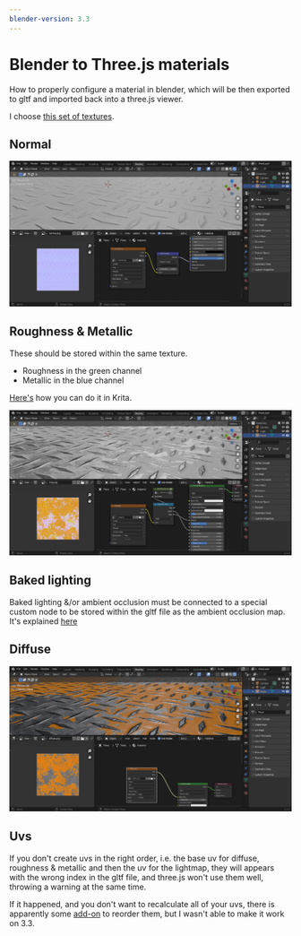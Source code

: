 ```yaml
---
blender-version: 3.3
---
```


# Blender to Three.js materials

How to properly configure a material in blender, which will be then exported to gltf and imported back into a three.js viewer.

I choose [this set of textures](https://ambientcg.com/view?id=DiamondPlate006C).

## Normal

![normal node](./images/normal.png)

## Roughness & Metallic

These should be stored within the same texture.
- Roughness in the green channel
- Metallic in the blue channel

[Here's](../EditRGBChannelsInKrita/EditRgbChannelsInKrita.md) how you can do it in Krita.

![rma node](./images/rma.png)

## Baked lighting

Baked lighting &/or ambient occlusion must be connected to a special custom node to be stored within the gltf file as the ambient occlusion map.  
It's explained [here](https://docs.blender.org/manual/en/latest/addons/import_export/scene_gltf2.html#baked-ambient-occlusion)

## Diffuse

![diffuse node](./images/diffuse.png)

## Uvs

If you don't create uvs in the right order, i.e. the base uv for diffuse, roughness & metallic and then the uv for the lightmap, they will appears with the wrong index in the gltf file, and three.js won't use them well, throwing a warning at the same time.  

If it happened, and you don't want to recalculate all of your uvs, there is apparently some [add-on](https://blender.stackexchange.com/questions/67266/changing-order-of-uv-maps) to reorder them, but I wasn't able to make it work on 3.3.